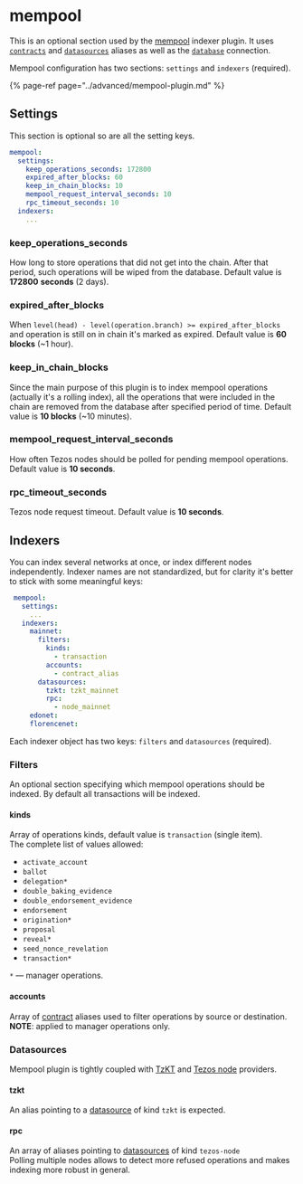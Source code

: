 # mempool

This is an optional section used by the [mempool](https://github.com/dipdup-net/mempool) indexer plugin. It uses [`contracts`](../config/contracts.md) and [`datasources`](../config/datasources.md) aliases as well as the [`database`](../config/database.md) connection.

Mempool configuration has two sections: `settings` and `indexers` (required).

{% page-ref page="../advanced/mempool-plugin.md" %}

## Settings

This section is optional so are all the setting keys.

```yaml
mempool:
  settings:
    keep_operations_seconds: 172800
    expired_after_blocks: 60
    keep_in_chain_blocks: 10
    mempool_request_interval_seconds: 10
    rpc_timeout_seconds: 10
  indexers:
    ...
```

### keep_operations_seconds

How long to store operations that did not get into the chain. After that period, such operations will be wiped from the database. Default value is **172800** **seconds** (2 days).

### expired_after_blocks

When `level(head) - level(operation.branch) >= expired_after_blocks` and operation is still on in chain it's marked as expired. Default value is **60 blocks** (~1 hour).

### keep_in_chain_blocks

Since the main purpose of this plugin is to index mempool operations (actually it's a rolling index), all the operations that were included in the chain are removed from the database after specified period of time. Default value is **10 blocks** (~10 minutes).

### mempool_request_interval_seconds

How often Tezos nodes should be polled for pending mempool operations. Default value is **10 seconds**.

### rpc_timeout_seconds

Tezos node request timeout. Default value is **10 seconds**.

## Indexers

You can index several networks at once, or index different nodes independently. Indexer names are not standardized, but for clarity it's better to stick with some meaningful keys:

```yaml
 mempool:
   settings:
     ...
   indexers:
     mainnet:
       filters:
         kinds:
           - transaction
         accounts:
           - contract_alias
       datasources:
         tzkt: tzkt_mainnet
         rpc: 
           - node_mainnet
     edonet:
     florencenet: 
```

Each indexer object has two keys: `filters` and `datasources` (required).

### Filters

An optional section specifying which mempool operations should be indexed. By default all transactions will be indexed.

#### kinds

Array of operations kinds, default value is `transaction` (single item).  
The complete list of values allowed:

* `activate_account`
* `ballot`
* `delegation*`
* `double_baking_evidence`
* `double_endorsement_evidence`
* `endorsement`
* `origination*`
* `proposal`
* `reveal*`
* `seed_nonce_revelation`
* `transaction*`

`*`  — manager operations.

#### accounts

Array of [contract](../config/contracts.md) aliases used to filter operations by source or destination.  
**NOTE**: applied to manager operations only.

### Datasources

Mempool plugin is tightly coupled with [TzKT](../config/datasources.md#tzkt) and [Tezos node](../config/datasources.md#tezos-node) providers.

#### tzkt

An alias pointing to a [datasource](../config/datasources.md) of kind `tzkt` is expected.

#### rpc

An array of aliases pointing to [datasources](../config/datasources.md) of kind `tezos-node`  
Polling multiple nodes allows to detect more refused operations and makes indexing more robust in general.
